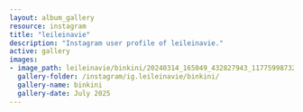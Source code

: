 ```yaml
---
layout: album_gallery
resource: instagram
title: "leileinavie"
description: "Instagram user profile of leileinavie."
active: gallery
images:
- image_path: leileinavie/binkini/20240314_165049_432827943_1177599873225978_7764645924330358126_n.jpg
  gallery-folder: /instagram/ig.leileinavie/binkini/
  gallery-name: binkini
  gallery-date: July 2025
---
```

